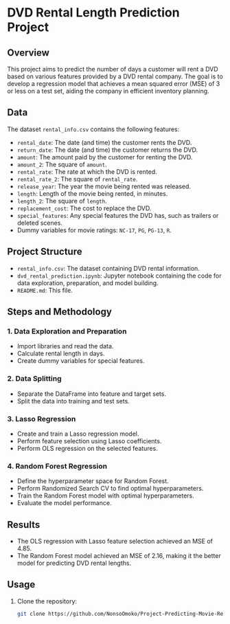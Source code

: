 # DVD Rental Length Prediction Project

## Overview

This project aims to predict the number of days a customer will rent a DVD based on various features provided by a DVD rental company. The goal is to develop a regression model that achieves a mean squared error (MSE) of 3 or less on a test set, aiding the company in efficient inventory planning.

## Data

The dataset `rental_info.csv` contains the following features:
- `rental_date`: The date (and time) the customer rents the DVD.
- `return_date`: The date (and time) the customer returns the DVD.
- `amount`: The amount paid by the customer for renting the DVD.
- `amount_2`: The square of `amount`.
- `rental_rate`: The rate at which the DVD is rented.
- `rental_rate_2`: The square of `rental_rate`.
- `release_year`: The year the movie being rented was released.
- `length`: Length of the movie being rented, in minutes.
- `length_2`: The square of `length`.
- `replacement_cost`: The cost to replace the DVD.
- `special_features`: Any special features the DVD has, such as trailers or deleted scenes.
- Dummy variables for movie ratings: `NC-17`, `PG`, `PG-13`, `R`.

## Project Structure

- `rental_info.csv`: The dataset containing DVD rental information.
- `dvd_rental_prediction.ipynb`: Jupyter notebook containing the code for data exploration, preparation, and model building.
- `README.md`: This file.

## Steps and Methodology

### 1. Data Exploration and Preparation
- Import libraries and read the data.
- Calculate rental length in days.
- Create dummy variables for special features.

### 2. Data Splitting
- Separate the DataFrame into feature and target sets.
- Split the data into training and test sets.

### 3. Lasso Regression
- Create and train a Lasso regression model.
- Perform feature selection using Lasso coefficients.
- Perform OLS regression on the selected features.

### 4. Random Forest Regression
- Define the hyperparameter space for Random Forest.
- Perform Randomized Search CV to find optimal hyperparameters.
- Train the Random Forest model with optimal hyperparameters.
- Evaluate the model performance.

## Results

- The OLS regression with Lasso feature selection achieved an MSE of 4.85.
- The Random Forest model achieved an MSE of 2.16, making it the better model for predicting DVD rental lengths.

## Usage

1. Clone the repository:
   ```sh
   git clone https://github.com/NonsoOmoko/Project-Predicting-Movie-Rental-Durations.git
